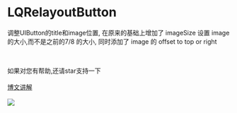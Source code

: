 # LQRelayoutButton
调整UIButton的title和image位置,
在原来的基础上增加了 imageSize 设置 image 的大小,而不是之前的7/8 的大小, 同时添加了 image 的 offset to top or right
##

<br>如果对您有帮助,还请star支持一下
<br>
<br>[博文讲解](http://blog.csdn.net/lqq200912408/article/details/51323336)
<br>
<br>![](https://github.com/LQQZYY/LZButtonCategory/blob/master/LZButton.png)

